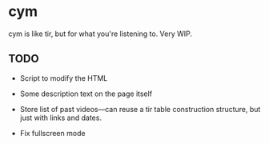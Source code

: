 # cym

cym is like tir, but for what you're listening to. Very WIP.

## TODO

+ Script to modify the HTML

+ Some description text on the page itself

+ Store list of past videos––can reuse a tir table construction structure, but just with links and dates.

+ Fix fullscreen mode